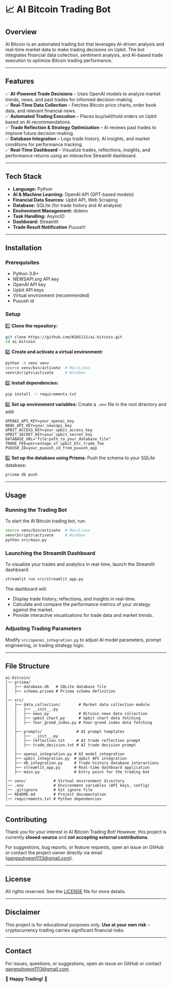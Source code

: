 # 📈 AI Bitcoin Trading Bot

## Overview

AI Bitcoin is an automated trading bot that leverages AI-driven analysis and real-time market data to make trading decisions on Upbit. The bot integrates financial data collection, sentiment analysis, and AI-based trade execution to optimize Bitcoin trading performance.

---

## Features

✅ **AI-Powered Trade Decisions** – Uses OpenAI models to analyze market trends, news, and past trades for informed decision-making.\
✅ **Real-Time Data Collection** – Fetches Bitcoin price charts, order book data, and relevant financial news.\
✅ **Automated Trading Execution** – Places buy/sell/hold orders on Upbit based on AI recommendations.\
✅ **Trade Reflection & Strategy Optimization** – AI reviews past trades to improve future decision-making.\
✅ **Database Integration** – Logs trade history, AI insights, and market conditions for performance tracking.\
✅ **Real-Time Dashboard** – Visualize trades, reflections, insights, and performance returns using an interactive Streamlit dashboard.

---

## Tech Stack

- **Language:** Python
- **AI & Machine Learning:** OpenAI API (GPT-based models)
- **Financial Data Sources:** Upbit API, Web Scraping
- **Database:** SQLite (for trade history and AI analysis)
- **Environment Management:** dotenv
- **Task Handling:** AsyncIO
- **Dashboard:** Streamlit
- **Trade Result Notification** Puuush!

---

## Installation

### Prerequisites

- Python 3.8+
- NEWSAPI.org API key
- OpenAI API key
- Upbit API keys
- Virtual environment (recommended)
- Puuush id

### Setup

1️⃣ **Clone the repository:**

```sh
git clone https://github.com/KGH1113/ai-bitcoin.git
cd ai-bitcoin
```

2️⃣ **Create and activate a virtual environment:**

```sh
python -m venv venv
source venv/bin/activate  # Mac/Linux
venv\Scripts\activate     # Windows
```

3️⃣ **Install dependencies:**

```sh
pip install -r requirements.txt
```

4️⃣ **Set up environment variables:**
Create a `.env` file in the root directory and add:

```
OPENAI_API_KEY=your_openai_key
NEWS_API_KEY=your_newsapi_key
UPBIT_ACCESS_KEY=your_upbit_access_key
UPBIT_SECRET_KEY=your_upbit_secret_key
DATABASE_URL="file:path_to_your_database_file"
TRADE_FEE=percentage_of_upbit_btc_trade_fee
PUUUSH_ID=your_puuush_id_from_puuush_app
```

5️⃣ **Set up the database using Prisma:**
Push the schema to your SQLite database:

```sh
prisma db push
```

---

## Usage

### Running the Trading Bot

To start the AI Bitcoin trading bot, run:

```sh
source venv/bin/activate  # Mac/Linux
venv\Scripts\activate     # Windows
python src/main.py
```

### Launching the Streamlit Dashboard

To visualize your trades and analytics in real-time, launch the Streamlit dashboard:

```sh
streamlit run src/streamlit_app.py
```

The dashboard will:

- Display trade history, reflections, and insights in real-time.
- Calculate and compare the performance metrics of your strategy against the market.
- Provide interactive visualizations for trade data and market trends.

### Adjusting Trading Parameters

Modify `src/openai_integration.py` to adjust AI model parameters, prompt engineering, or trading strategy logic.

---

## File Structure

```
ai-bitcoin/
│── prisma/
│   ├── database.db   # SQLite database file  
│   ├── schema.prisma # Prisma schema definition  
│
│── src/
│   ├── data_collection/        # Market data collection module  
│   │   ├── __init__.py  
│   │   ├── news.py             # Bitcoin news data collection  
│   │   ├── upbit_chart.py      # Upbit chart data fetching  
│   │   ├── fear_greed_index.py # Fear-greed index data fetching  
│   │  
│   ├── prompts/               # AI prompt templates  
│   │   ├── __init__.py  
│   │   ├── reflection.txt     # AI trade reflection prompt  
│   │   ├── trade_decision.txt # AI trade decision prompt  
│   │  
│   ├── openai_integration.py # AI model integration  
│   ├── upbit_integration.py  # Upbit API integration  
│   ├── db_integration.py     # Trade history database interactions  
│   ├── streamlit_app.py      # Real-time dashboard application
│   ├── main.py               # Entry point for the trading bot  
│
│── venv/            # Virtual environment directory  
│── .env             # Environment variables (API keys, config)  
│── .gitignore       # Git ignore file  
│── README.md        # Project documentation  
│── requirements.txt # Python dependencies  
```

---

## Contributing

Thank you for your interest in AI Bitcoin Trading Bot! However, this project is currently **closed-source** and **not accepting external contributions**.

For suggestions, bug reports, or feature requests, open an issue on GitHub or contact the project owner directly via email ([gangguhyeon1113@gmail.com](mailto\:gangguhyeon1113@gmail.com)).

---

## License

All rights reserved. See the [LICENSE](LICENSE.txt) file for more details.

---

## Disclaimer

This project is for educational purposes only. **Use at your own risk** – cryptocurrency trading carries significant financial risks.

---

## Contact

For issues, questions, or suggestions, open an issue on GitHub or contact [gangguhyeon1113@gmail.com](mailto\:gangguhyeon1113@gmail.com).

🚀 **Happy Trading!** 🚀
